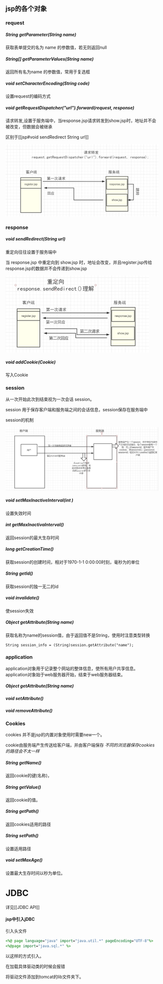 ## jsp的各个对象

### request

##### String getParameter(String name)

获取表单提交的名为 name 的参数值，若无则返回null



##### String[] getParameterValues(String name)

返回所有名为name 的参数值，常用于复选框



##### void setCharacterEncoding(String code)

设置request的编码方式



##### void getRequestDispatcher("url").forward(request, response)

请求转发,设置于服务端中，当response.jsp请求转发到show.jsp时，地址并不会被改变，但数据会被继承

区别于[[jsp#void sendRedirect String url]]

<img src="jsp.assets/image-20201018172311711.png" alt="image-20201018172311711" style="zoom:50%;" />  



### response

##### void sendRedirect(String url)

重定向往往设置于服务端中

当 response.jsp 中重定向到 show.jsp 时，地址会改变，并且register.jsp传给response.jsp的数据并不会传递到show.jsp

<img src="jsp.assets/image-20201018172332024.png" alt="image-20201018172332024" style="zoom:50%;" /> 

##### void addCookie(Cookie)

写入Cookie





### session

从一次开始此次到结束视为一次会话 session。

session 用于保存客户端和服务端之间的会话信息，session保存在服务端中

session的机制

<img src="jsp.assets/image-20201019175821824.png" alt="image-20201019175821824" style="zoom:50%;" /> 



##### void setMaxInactiveInterval(int ) 

设置失效时间



##### int  getMaxInactivaInterval() 

返回session的最大生存时间

##### long getCreationTime()

获取session的创建时间，相对于1970-1-1  0:00:00时刻，毫秒为的单位

##### String getId()

获取session的独一无二的id



##### void invalidate()

使session失效



##### Object getAttribute(String name)

获取名称为name的session值，由于返回值不是String，使用时注意类型转换

```
String session_info = (String)session.getAttribute("name");
```

### application

application对象用于记录整个网站的整体信息，使所有用户共享信息。application对象始于web服务器开始，结束于web服务器结束。

##### Object getAttribute(String name)

##### void setAttribute()

##### void removeAttribute()

### Cookies

cookies 并不是jsp的内置对象使用时需要new一个。

cookie由服务端产生传送给客户端，并由客户端保存 *不同的浏览器保存cookies的路径会不太一样* 

##### String getName() 

返回cookie的键(名称)，

##### String getValue()

返回cookie的值。

##### String getPath()

返回cookies适用的路径

##### String setPath()

设置适用路径

##### void setMaxAge()

设置最大生存时间以秒为单位。

# JDBC
详见[[JDBC API]]

#### jsp中引入jDBC

引入头文件

```jsp
<%@ page language="java" import="java.util.*" pageEncoding="UTF-8"%>
<%@page import="java.sql.*" %>
```

以这样的方式引入。

在加载具体驱动类的时候会报错

将驱动文件添加到tomcat的lib文件夹下。




